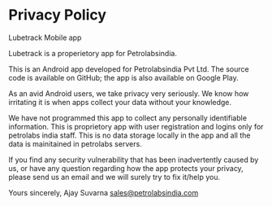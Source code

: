 # Privacy Policy
Lubetrack Mobile app

Lubetrack is a properietory app for Petrolabsindia.

This is an Android app developed for Petrolabsindia Pvt Ltd. The source code is available on GitHub; the app is also available on Google Play.

As an avid Android users, we take privacy very seriously. We know how irritating it is when apps collect your data without your knowledge.

We have not programmed this app to collect any personally identifiable information. 
This is proprietory app with user registration and logins only for petrolabs india staff. 
This is no data storage locally in the app and all the data is mainitained in petrolabs servers.

If you find any security vulnerability that has been inadvertently caused by us, or have any question regarding how the app protects your privacy, please send us an email and we will surely try to fix it/help you.

Yours sincerely, 
Ajay Suvarna
sales@petrolabsindia.com

